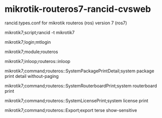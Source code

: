 # mikrotik-routeros7-rancid-cvsweb
rancid.types.conf for mikrotik routeros (ros) version 7 (ros7)

mikrotik7;script;rancid -t mikrotik7

mikrotik7;login;mtlogin

mikrotik7;module;routeros

mikrotik7;inloop;routeros::inloop

mikrotik7;command;routeros::SystemPackagePrintDetail;system package print detail without-paging

mikrotik7;command;routeros::SystemRouterboardPrint;system routerboard print

mikrotik7;command;routeros::SystemLicensePrint;system license print

mikrotik7;command;routeros::Export;export terse show-sensitive
